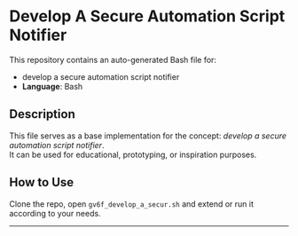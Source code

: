 # Develop A Secure Automation Script Notifier

This repository contains an auto-generated Bash file for:

- develop a secure automation script notifier
- **Language**: Bash

## Description

This file serves as a base implementation for the concept: *develop a secure automation script notifier*.  
It can be used for educational, prototyping, or inspiration purposes.

## How to Use

Clone the repo, open `gv6f_develop_a_secur.sh` and extend or run it according to your needs.

---


